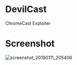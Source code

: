 # DevilCast
ChromeCast Exploiter

# Screenshot
![screenshot_20190111_205406](https://user-images.githubusercontent.com/32659320/51038386-a9160f00-15e5-11e9-84ae-594c25647c1e.png)
